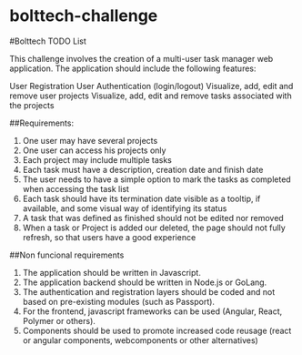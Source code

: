 # bolttech-challenge

#Bolttech TODO List

This challenge involves the creation of a multi-user task manager web application. The application should include the following features:

User Registration
User Authentication (login/logout)
Visualize, add, edit and remove user projects
Visualize, add, edit and remove tasks associated with the projects

##Requirements:

1. One user may have several projects
2. One user can access his projects only
3. Each project may include multiple tasks
4. Each task must have a description, creation date and finish date
5. The user needs to have a simple option to mark the tasks as completed when accessing the task list
6. Each task should have its termination date visible as a tooltip, if available, and some visual way of identifying its status
7. A task that was defined as finished should not be edited nor removed
8. When a task or Project is added our deleted, the page should not fully refresh, so that users have a good experience

##Non funcional requirements

1. The application should be written in Javascript.
2. The application backend should be written in Node.js or GoLang.
3. The authentication and registration layers should be coded and not based on pre-existing modules (such as Passport).
4. For the frontend, javascript frameworks can be used (Angular, React, Polymer or others).
5. Components should be used to promote increased code reusage (react or angular components, webcomponents or other alternatives)
